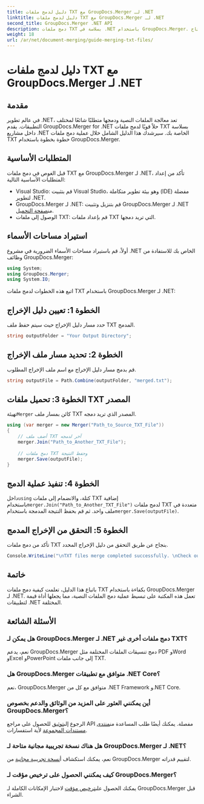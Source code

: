 ```yaml
---
title: دليل لدمج ملفات TXT مع GroupDocs.Merger لـ .NET
linktitle: دليل لدمج ملفات TXT مع GroupDocs.Merger لـ .NET
second_title: GroupDocs.Merger .NET API
description: دمج ملفات TXT بسلاسة في .NET باستخدام GroupDocs.Merger. دليل خطوة بخطوة للمطورين. الوثائق والدعم متاح.
weight: 18
url: /ar/net/document-merging/guide-merging-txt-files/
---
```


# دليل لدمج ملفات TXT مع GroupDocs.Merger لـ .NET

## مقدمة
في عالم تطوير .NET، تعد معالجة الملفات النصية ودمجها متطلبًا شائعًا لمختلف التطبيقات. يقدم GroupDocs.Merger for .NET حلاً قويًا لدمج ملفات TXT بسلاسة داخل مشاريع .NET الخاصة بك. سيرشدك هذا الدليل الشامل خلال عملية دمج ملفات TXT خطوة بخطوة باستخدام GroupDocs.Merger.
## المتطلبات الأساسية
قبل الغوص في دمج ملفات TXT مع GroupDocs.Merger لـ .NET، تأكد من إعداد المتطلبات الأساسية التالية:
- Visual Studio: قم بتثبيت Visual Studio، وهو بيئة تطوير متكاملة (IDE) مفضلة لتطوير .NET.
-  GroupDocs.Merger لـ .NET: قم بتنزيل وتثبيت GroupDocs.Merger لـ .NET من[صفحة التحميل](https://releases.groupdocs.com/merger/net/).
- الوصول إلى ملفات TXT: قم بإعداد ملفات TXT التي تريد دمجها.

## استيراد مساحات الأسماء
أولاً، قم باستيراد مساحات الأسماء الضرورية في مشروع .NET الخاص بك للاستفادة من وظائف GroupDocs.Merger:
```csharp
using System; 
using GroupDocs.Merger;
using System.IO;
```

اتبع هذه الخطوات لدمج ملفات TXT باستخدام GroupDocs.Merger لـ .NET:
## الخطوة 1: تعيين دليل الإخراج
حدد مسار دليل الإخراج حيث سيتم حفظ ملف TXT المدمج.
```csharp
string outputFolder = "Your Output Directory";
```
## الخطوة 2: تحديد مسار ملف الإخراج
قم بدمج مسار دليل الإخراج مع اسم ملف الإخراج المطلوب.
```csharp
string outputFile = Path.Combine(outputFolder, "merged.txt");
```
## الخطوة 3: تحميل ملفات TXT المصدر
 تهيئة`Merger` كائن بمسار ملف TXT المصدر الذي تريد دمجه.
```csharp
using (var merger = new Merger("Path_to_Source_TXT_File"))
{
    // أضف ملف TXT آخر لدمجه
    merger.Join("Path_to_Another_TXT_File");
    
    // دمج ملفات TXT وحفظ النتيجة
    merger.Save(outputFile);
}
```
## الخطوة 4: تنفيذ عملية الدمج
 داخل`using` كتلة، والانضمام إلى ملفات TXT إضافية باستخدام`merger.Join("Path_to_Another_TXT_File")` لدمج ملفات TXT متعددة في ملف واحد. ثم قم بحفظ النتيجة المدمجة باستخدام`merger.Save(outputFile)`.
## الخطوة 5: التحقق من الإخراج المدمج
تأكد من دمج ملفات TXT بنجاح عن طريق التحقق من دليل الإخراج المحدد.
```csharp
Console.WriteLine("\nTXT files merge completed successfully. \nCheck output in {0}", outputFolder);
```

## خاتمة
باتباع هذا الدليل، تعلمت كيفية دمج ملفات TXT بكفاءة باستخدام GroupDocs.Merger لـ .NET. تعمل هذه المكتبة على تبسيط عملية دمج الملفات النصية، مما يجعلها أداة قيمة لتطبيقات .NET المختلفة.

## الأسئلة الشائعة
### هل يمكن لـ GroupDocs.Merger لـ .NET دمج ملفات أخرى غير TXT؟
نعم، يدعم GroupDocs.Merger دمج تنسيقات الملفات المختلفة مثل PDF وWord وExcel وPowerPoint إلى جانب ملفات TXT.
### هل GroupDocs.Merger متوافق مع تطبيقات .NET Core؟
نعم، GroupDocs.Merger متوافق مع كل من .NET Framework و.NET Core.
### أين يمكنني العثور على المزيد من الوثائق والدعم بخصوص GroupDocs.Merger؟
 الرجوع إلى[توثيق](https://tutorials.groupdocs.com/merger/net/) للحصول على مراجع API مفصلة. يمكنك أيضًا طلب المساعدة من[منتدى مستندات المجموعة](https://forum.groupdocs.com/c/merger/32) لأية استفسارات.
### هل هناك نسخة تجريبية مجانية متاحة لـ GroupDocs.Merger لـ .NET؟
 نعم، يمكنك استكشاف أ[نسخة تجريبية مجانية](https://releases.groupdocs.com/) من GroupDocs.Merger لتقييم قدراته.
### كيف يمكنني الحصول على ترخيص مؤقت لـ GroupDocs.Merger؟
 يمكنك الحصول على[ترخيص مؤقت](https://purchase.groupdocs.com/temporary-license/) لاختبار الإمكانات الكاملة لـ GroupDocs.Merger قبل الشراء.